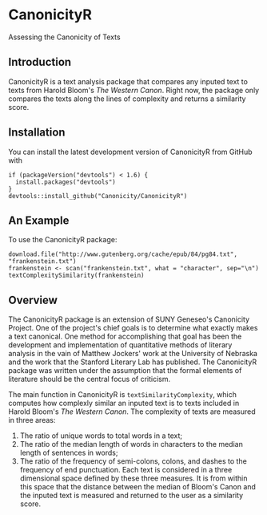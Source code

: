 # CanonicityR
Assessing the Canonicity of Texts

## Introduction
CanonicityR is a text analysis package that compares any inputed text to texts from Harold Bloom's *The Western Canon*. Right now, the package only compares the texts along the lines of complexity and returns a similarity score.

## Installation
You can install the latest development version of CanonicityR from GitHub with
```
if (packageVersion("devtools") < 1.6) {
  install.packages("devtools")
}
devtools::install_github("Canonicity/CanonicityR")
```
## An Example
To use the CanonicityR package:
```
download.file("http://www.gutenberg.org/cache/epub/84/pg84.txt", "frankenstein.txt")
frankenstein <- scan("frankenstein.txt", what = "character", sep="\n")
textComplexitySimilarity(frankenstein)
```

## Overview
The CanonicityR package is an extension of SUNY Geneseo's Canonicity Project. One of the project's chief goals is to determine what exactly makes a text canonical. One method for accomplishing that goal has been the development and implementation of quantitative methods of literary analysis in the vain of Matthew Jockers' work at the University of Nebraska and the work that the Stanford Literary Lab has published. The CanonicityR package was written under the assumption that the formal elements of literature should be the central focus of criticism.

The main function in CanonicityR is `textSimilarityComplexity`, which computes how complexly similar an inputed text is to texts included in Harold Bloom's *The Western Canon*. The complexity of texts are measured in three areas:
1. The ratio of unique words to total words in a text;
2. The ratio of the median length of words in characters to the median length of sentences in words;
3. The ratio of the frequency of semi-colons, colons, and dashes to the frequency of end punctuation.
Each text is considered in a three dimensional space defined by these three measures. It is from within this space that the distance between the median of Bloom's Canon and the inputed text is measured and returned to the user as a similarity score.

